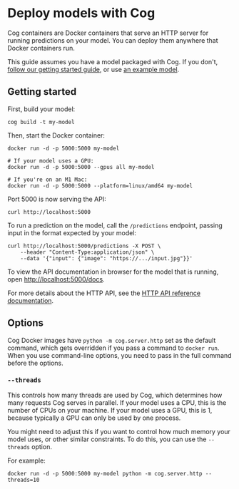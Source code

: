 # Deploy models with Cog

Cog containers are Docker containers that serve an HTTP server for running predictions on your model. You can deploy them anywhere that Docker containers run.

This guide assumes you have a model packaged with Cog. If you don't, [follow our getting started guide](getting-started-own-model.md), or use [an example model](https://github.com/replicate/cog-examples).

## Getting started

First, build your model:

    cog build -t my-model

Then, start the Docker container:

    docker run -d -p 5000:5000 my-model

    # If your model uses a GPU:
    docker run -d -p 5000:5000 --gpus all my-model

    # If you're on an M1 Mac:
    docker run -d -p 5000:5000 --platform=linux/amd64 my-model

Port 5000 is now serving the API:

    curl http://localhost:5000

To run a prediction on the model, call the `/predictions` endpoint, passing input in the format expected by your model:

    curl http://localhost:5000/predictions -X POST \
        --header "Content-Type:application/json" \
        --data '{"input": {"image": "https://.../input.jpg"}}'

To view the API documentation in browser for the model that is running, open [http://localhost:5000/docs](http://localhost:5000/docs).

For more details about the HTTP API, see the [HTTP API reference documentation](http.md).

## Options

Cog Docker images have `python -m cog.server.http` set as the default command, which gets overridden if you pass a command to `docker run`. When you use command-line options, you need to pass in the full command before the options.

### `--threads`

This controls how many threads are used by Cog, which determines how many requests Cog serves in parallel. If your model uses a CPU, this is the number of CPUs on your machine. If your model uses a GPU, this is 1, because typically a GPU can only be used by one process.

You might need to adjust this if you want to control how much memory your model uses, or other similar constraints. To do this, you can use the `--threads` option.

For example:

    docker run -d -p 5000:5000 my-model python -m cog.server.http --threads=10
